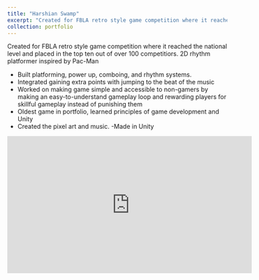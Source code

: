 ```yaml
---
title: "Harshian Swamp"
excerpt: "Created for FBLA retro style game competition where it reached the national level and placed in the top ten out of over 100 competitiors. 2D rhythm platformer inspired by Pac-Man.<br/><img src='/images/HarshianSwamp.jpg'>"
collection: portfolio
---
```

Created for FBLA retro style game competition where it reached the national level and placed in the top ten out of over 100 competitiors. 2D rhythm platformer inspired by Pac-Man

- Built platforming, power up, comboing, and rhythm systems. 
- Integrated gaining extra points with jumping to the beat of the music
- Worked on making game simple and accessible to non-gamers by making an easy-to-understand gameplay loop and rewarding players for skillful gameplay instead of punishing them
- Oldest game in portfolio, learned principles of game development and Unity
- Created the pixel art and music.
-Made in Unity


<iframe width="560" height="315" src="https://www.youtube.com/embed/z35y6zQ5_aI" frameborder="0" allowfullscreen></iframe>

